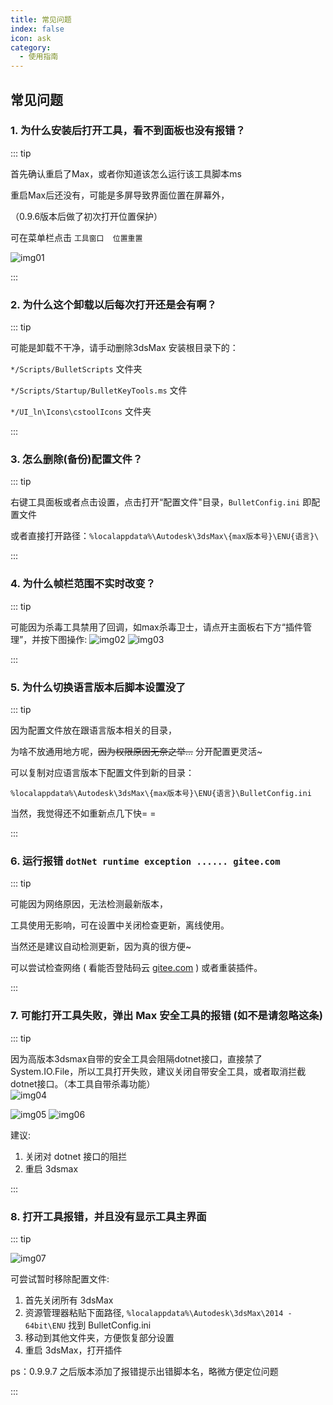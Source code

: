 ```yaml
---
title: 常见问题
index: false
icon: ask
category:
  - 使用指南
---
```


## 常见问题

### 1. 为什么安装后打开工具，看不到面板也没有报错？

::: tip

首先确认重启了Max，或者你知道该怎么运行该工具脚本ms

重启Max后还没有，可能是多屏导致界面位置在屏幕外，

（0.9.6版本后做了初次打开位置保护）

可在菜单栏点击    ``工具窗口  位置重置``

![img01](https://cdn.jsdelivr.net/gh/AniBullet/Blog-cdn@master/images/20221218033444.png)

:::

### 2. 为什么这个卸载以后每次打开还是会有啊？

::: tip

可能是卸载不干净，请手动删除3dsMax 安装根目录下的：

``*/Scripts/BulletScripts`` 文件夹

``*/Scripts/Startup/BulletKeyTools.ms`` 文件

``*/UI_ln\Icons\cstoolIcons`` 文件夹

:::

### 3.  怎么删除(备份)配置文件？

::: tip

右键工具面板或者点击设置，点击打开“配置文件"目录，``BulletConfig.ini`` 即配置文件

或者直接打开路径：``%localappdata%\Autodesk\3dsMax\{max版本号}\ENU{语言}\``

:::

### 4. 为什么帧栏范围不实时改变？

::: tip

可能因为杀毒工具禁用了回调，如max杀毒卫士，请点开主面板右下方“插件管理”，并按下图操作:
![img02](https://cdn.jsdelivr.net/gh/AniBullet/Blog-cdn@master/images/Untitled.png)
![img03](https://cdn.jsdelivr.net/gh/AniBullet/Blog-cdn@master/images/Untitled_1.png)

:::

### 5. 为什么切换语言版本后脚本设置没了

::: tip

因为配置文件放在跟语言版本相关的目录，

为啥不放通用地方呢，~~因为权限原因无奈之举...~~ 分开配置更灵活~

可以复制对应语言版本下配置文件到新的目录：

``%localappdata%\Autodesk\3dsMax\{max版本号}\ENU{语言}\BulletConfig.ini``

当然，我觉得还不如重新点几下快= =

:::

### 6. 运行报错 ``dotNet runtime exception ...... gitee.com``

::: tip

可能因为网络原因，无法检测最新版本，

工具使用无影响，可在设置中关闭检查更新，离线使用。

当然还是建议自动检测更新，因为真的很方便~

可以尝试检查网络 ( 看能否登陆码云 [gitee.com](http://gitee.com) ) 或者重装插件。

:::

### 7. 可能打开工具失败，弹出 Max 安全工具的报错 (如不是请忽略这条)

::: tip

因为高版本3dsmax自带的安全工具会阻隔dotnet接口，直接禁了 System.IO.File，所以工具打开失败，建议关闭自带安全工具，或者取消拦截dotnet接口。（本工具自带杀毒功能）  
![img04](https://cdn.jsdelivr.net/gh/AniBullet/Blog-cdn@master/images/Snipaste_2023-05-13_19-46-04.png)  

![img05](https://cdn.jsdelivr.net/gh/AniBullet/Blog-cdn@master/images/Snipaste_2023-05-13_19-47-20.png)
![img06](https://cdn.jsdelivr.net/gh/AniBullet/Blog-cdn@master/images/Snipaste_2023-05-13_19-47-44.png)  

建议:  
1. 关闭对 dotnet 接口的阻拦  
2. 重启 3dsmax  

:::

### 8. 打开工具报错，并且没有显示工具主界面

::: tip 

![img07](https://cdn.jsdelivr.net/gh/AniBullet/Blog-cdn@master/images/Snipaste_2023-06-08_03-44-30.png)



可尝试暂时移除配置文件:  
1. 首先关闭所有 3dsMax
2. 资源管理器粘贴下面路径, ``%localappdata%\Autodesk\3dsMax\2014 - 64bit\ENU`` 找到 BulletConfig.ini
3. 移动到其他文件夹，方便恢复部分设置
4. 重启 3dsMax，打开插件

ps：0.9.9.7 之后版本添加了报错提示出错脚本名，略微方便定位问题

:::